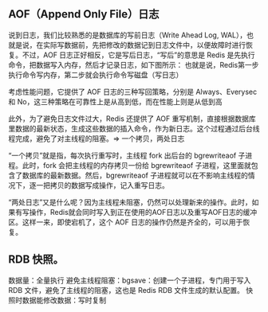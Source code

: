 ## AOF（Append Only File）日志
说到日志，我们比较熟悉的是数据库的写前日志（Write Ahead Log, WAL），也就是说，在实际写数据前，先把修改的数据记到日志文件中，以便故障时进行恢复。不过，AOF 日志正好相反，它是写后日志，“写后”的意思是 Redis 是先执行命令，把数据写入内存，然后才记录日志，如下图所示：
也就是说，Redis第一步执行命令写内存，第二步就会执行命令写磁盘（写日志）

考虑性能问题，它提供了 AOF 日志的三种写回策略，分别是 Always、Everysec 和 No，这三种策略在可靠性上是从高到低，而在性能上则是从低到高

此外，为了避免日志文件过大，Redis 还提供了 AOF 重写机制，直接根据数据库里数据的最新状态，生成这些数据的插入命令，作为新日志。这个过程通过后台线程完成，避免了对主线程的阻塞。=> 一个拷贝，两处日志

“一个拷贝”就是指，每次执行重写时，主线程 fork 出后台的 bgrewriteaof 子进程。此时，fork 会把主线程的内存拷贝一份给 bgrewriteaof 子进程，这里面就包含了数据库的最新数据。然后，bgrewriteaof 子进程就可以在不影响主线程的情况下，逐一把拷贝的数据写成操作，记入重写日志。

“两处日志”又是什么呢？因为主线程未阻塞，仍然可以处理新来的操作。此时，如果有写操作，Redis就会同时写入到正在使用的AOF日志以及重写AOF日志的缓冲区。这样一来，即使宕机了，这个 AOF 日志的操作仍然是齐全的，可以用于恢复。


## RDB 快照。
数据量：全量执行
避免主线程阻塞：bgsave：创建一个子进程，专门用于写入 RDB 文件，避免了主线程的阻塞，这也是 Redis RDB 文件生成的默认配置。
快照时数据能修改数据：写时复制